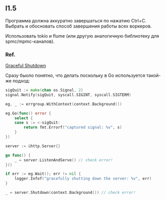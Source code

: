 ## l1.5
Программа должна аккуратно завершаться по нажатию Ctrl+C. Выбрать и обосновать способ завершения работы всех воркеров.

Использовать tokio и flume (или другую аналогичную библиотеку для spmc/mpmc-каналов).


### Ref.
[Graceful Shutdown](https://tokio.rs/tokio/topics/shutdown)


Сразу быоло понятно, что делать поскольку в Go используется такой-же подход:
```go
sigQuit := make(chan os.Signal, 2)
signal.Notify(sigQuit, syscall.SIGINT, syscall.SIGTERM)

eg, _ := errgroup.WithContext(context.Background())

eg.Go(func() error {
    select {
    case s := <-sigQuit:
        return fmt.Errorf("captured signal: %v", s)
    }
})

server := &http.Server{}

go func() {
    _ = server.ListenAndServe() // check error!
}()

if err := eg.Wait(); err != nil {
    logger.Infof("gracefully shutting down the server: %v", err)
}

_ = server.Shutdown(context.Background()) // check error!
```